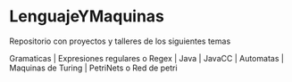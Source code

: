 # LenguajeYMaquinas
Repositorio con proyectos y talleres de los siguientes temas

Gramaticas |
Expresiones regulares o Regex |
Java |
JavaCC |
Automatas |
Maquinas de Turing |
PetriNets o Red de petri 
